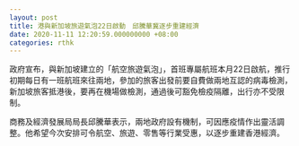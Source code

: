 ```yaml
---
layout: post
title: 港與新加坡旅遊氣泡22日啟動　邱騰華冀逐步重建經濟
date: 2020-11-11 12:20:59.000000000 +08:00
categories: rthk
---
```


政府宣布，與新加坡建立的「航空旅遊氣泡」，首班專屬航班本月22日啟航，推行初期每日有一班航班來往兩地，參加的旅客出發前要自費做兩地互認的病毒檢測，新加坡旅客抵港後，要再在機場做檢測，通過後可豁免檢疫隔離，出行亦不受限制。

商務及經濟發展局局長邱騰華表示，兩地政府設有機制，可因應疫情作出靈活調整。他希望今次安排可令航空、旅遊、零售等行業受惠，以逐步重建香港經濟。

